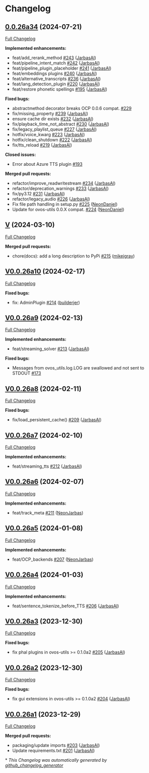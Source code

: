 # Changelog

## [0.0.26a34](https://github.com/OpenVoiceOS/ovos-plugin-manager/tree/0.0.26a34) (2024-07-21)

[Full Changelog](https://github.com/OpenVoiceOS/ovos-plugin-manager/compare/V...0.0.26a34)

**Implemented enhancements:**

- feat/add\_rerank\_method [\#243](https://github.com/OpenVoiceOS/ovos-plugin-manager/pull/243) ([JarbasAl](https://github.com/JarbasAl))
- feat/pipeline\_intent\_match [\#242](https://github.com/OpenVoiceOS/ovos-plugin-manager/pull/242) ([JarbasAl](https://github.com/JarbasAl))
- feat/pipeline\_plugin\_placeholder [\#241](https://github.com/OpenVoiceOS/ovos-plugin-manager/pull/241) ([JarbasAl](https://github.com/JarbasAl))
- feat/embeddings plugins [\#240](https://github.com/OpenVoiceOS/ovos-plugin-manager/pull/240) ([JarbasAl](https://github.com/JarbasAl))
- feat/alternative\_transcripts [\#236](https://github.com/OpenVoiceOS/ovos-plugin-manager/pull/236) ([JarbasAl](https://github.com/JarbasAl))
- feat/lang\_detection\_plugin [\#220](https://github.com/OpenVoiceOS/ovos-plugin-manager/pull/220) ([JarbasAl](https://github.com/JarbasAl))
- feat/restore phonetic spellings [\#195](https://github.com/OpenVoiceOS/ovos-plugin-manager/pull/195) ([JarbasAl](https://github.com/JarbasAl))

**Fixed bugs:**

- abstractmethod decorator breaks OCP 0.0.6 compat. [\#229](https://github.com/OpenVoiceOS/ovos-plugin-manager/issues/229)
- fix/missing\_property [\#239](https://github.com/OpenVoiceOS/ovos-plugin-manager/pull/239) ([JarbasAl](https://github.com/JarbasAl))
- ensure cache dir exists [\#232](https://github.com/OpenVoiceOS/ovos-plugin-manager/pull/232) ([JarbasAl](https://github.com/JarbasAl))
- fix/playback\_time\_not\_abstract [\#230](https://github.com/OpenVoiceOS/ovos-plugin-manager/pull/230) ([JarbasAl](https://github.com/JarbasAl))
- fix/legacy\_playlist\_queue [\#227](https://github.com/OpenVoiceOS/ovos-plugin-manager/pull/227) ([JarbasAl](https://github.com/JarbasAl))
- hotfix/voice\_kwarg [\#223](https://github.com/OpenVoiceOS/ovos-plugin-manager/pull/223) ([JarbasAl](https://github.com/JarbasAl))
- hotfix/clean\_shutdown [\#222](https://github.com/OpenVoiceOS/ovos-plugin-manager/pull/222) ([JarbasAl](https://github.com/JarbasAl))
- fix/tts\_reload [\#219](https://github.com/OpenVoiceOS/ovos-plugin-manager/pull/219) ([JarbasAl](https://github.com/JarbasAl))

**Closed issues:**

- Error about Azure TTS plugin [\#193](https://github.com/OpenVoiceOS/ovos-plugin-manager/issues/193)

**Merged pull requests:**

- refactor/improve\_readwritestream [\#234](https://github.com/OpenVoiceOS/ovos-plugin-manager/pull/234) ([JarbasAl](https://github.com/JarbasAl))
- refactor/deprecation\_warnings [\#233](https://github.com/OpenVoiceOS/ovos-plugin-manager/pull/233) ([JarbasAl](https://github.com/JarbasAl))
- fix/py3.12 [\#231](https://github.com/OpenVoiceOS/ovos-plugin-manager/pull/231) ([JarbasAl](https://github.com/JarbasAl))
- refactor/legacy\_audio [\#226](https://github.com/OpenVoiceOS/ovos-plugin-manager/pull/226) ([JarbasAl](https://github.com/JarbasAl))
- Fix file path handling in setup.py [\#225](https://github.com/OpenVoiceOS/ovos-plugin-manager/pull/225) ([NeonDaniel](https://github.com/NeonDaniel))
- Update for ovos-utils 0.0.X compat. [\#224](https://github.com/OpenVoiceOS/ovos-plugin-manager/pull/224) ([NeonDaniel](https://github.com/NeonDaniel))

## [V](https://github.com/OpenVoiceOS/ovos-plugin-manager/tree/V) (2024-03-10)

[Full Changelog](https://github.com/OpenVoiceOS/ovos-plugin-manager/compare/V0.0.26a10...V)

**Merged pull requests:**

- chore\(docs\): add a long description to PyPi [\#215](https://github.com/OpenVoiceOS/ovos-plugin-manager/pull/215) ([mikejgray](https://github.com/mikejgray))

## [V0.0.26a10](https://github.com/OpenVoiceOS/ovos-plugin-manager/tree/V0.0.26a10) (2024-02-17)

[Full Changelog](https://github.com/OpenVoiceOS/ovos-plugin-manager/compare/V0.0.26a9...V0.0.26a10)

**Fixed bugs:**

- fix: AdminPlugin [\#214](https://github.com/OpenVoiceOS/ovos-plugin-manager/pull/214) ([builderjer](https://github.com/builderjer))

## [V0.0.26a9](https://github.com/OpenVoiceOS/ovos-plugin-manager/tree/V0.0.26a9) (2024-02-13)

[Full Changelog](https://github.com/OpenVoiceOS/ovos-plugin-manager/compare/V0.0.26a8...V0.0.26a9)

**Implemented enhancements:**

- feat/streaming\_solver [\#213](https://github.com/OpenVoiceOS/ovos-plugin-manager/pull/213) ([JarbasAl](https://github.com/JarbasAl))

**Fixed bugs:**

- Messages from ovos\_utils.log.LOG are swallowed and not sent to STDOUT [\#173](https://github.com/OpenVoiceOS/ovos-plugin-manager/issues/173)

## [V0.0.26a8](https://github.com/OpenVoiceOS/ovos-plugin-manager/tree/V0.0.26a8) (2024-02-11)

[Full Changelog](https://github.com/OpenVoiceOS/ovos-plugin-manager/compare/V0.0.26a7...V0.0.26a8)

**Fixed bugs:**

- fix/load\_persistent\_cache\(\) [\#209](https://github.com/OpenVoiceOS/ovos-plugin-manager/pull/209) ([JarbasAl](https://github.com/JarbasAl))

## [V0.0.26a7](https://github.com/OpenVoiceOS/ovos-plugin-manager/tree/V0.0.26a7) (2024-02-10)

[Full Changelog](https://github.com/OpenVoiceOS/ovos-plugin-manager/compare/V0.0.26a6...V0.0.26a7)

**Implemented enhancements:**

- feat/streaming\_tts [\#212](https://github.com/OpenVoiceOS/ovos-plugin-manager/pull/212) ([JarbasAl](https://github.com/JarbasAl))

## [V0.0.26a6](https://github.com/OpenVoiceOS/ovos-plugin-manager/tree/V0.0.26a6) (2024-02-07)

[Full Changelog](https://github.com/OpenVoiceOS/ovos-plugin-manager/compare/V0.0.26a5...V0.0.26a6)

**Implemented enhancements:**

- feat/track\_meta [\#211](https://github.com/OpenVoiceOS/ovos-plugin-manager/pull/211) ([NeonJarbas](https://github.com/NeonJarbas))

## [V0.0.26a5](https://github.com/OpenVoiceOS/ovos-plugin-manager/tree/V0.0.26a5) (2024-01-08)

[Full Changelog](https://github.com/OpenVoiceOS/ovos-plugin-manager/compare/V0.0.26a4...V0.0.26a5)

**Implemented enhancements:**

- feat/OCP\_backends [\#207](https://github.com/OpenVoiceOS/ovos-plugin-manager/pull/207) ([NeonJarbas](https://github.com/NeonJarbas))

## [V0.0.26a4](https://github.com/OpenVoiceOS/ovos-plugin-manager/tree/V0.0.26a4) (2024-01-03)

[Full Changelog](https://github.com/OpenVoiceOS/ovos-plugin-manager/compare/V0.0.26a3...V0.0.26a4)

**Implemented enhancements:**

- feat/sentence\_tokenize\_before\_TTS [\#206](https://github.com/OpenVoiceOS/ovos-plugin-manager/pull/206) ([JarbasAl](https://github.com/JarbasAl))

## [V0.0.26a3](https://github.com/OpenVoiceOS/ovos-plugin-manager/tree/V0.0.26a3) (2023-12-30)

[Full Changelog](https://github.com/OpenVoiceOS/ovos-plugin-manager/compare/V0.0.26a2...V0.0.26a3)

**Fixed bugs:**

- fix phal plugins in ovos-utils \>= 0.1.0a2 [\#205](https://github.com/OpenVoiceOS/ovos-plugin-manager/pull/205) ([JarbasAl](https://github.com/JarbasAl))

## [V0.0.26a2](https://github.com/OpenVoiceOS/ovos-plugin-manager/tree/V0.0.26a2) (2023-12-30)

[Full Changelog](https://github.com/OpenVoiceOS/ovos-plugin-manager/compare/V0.0.26a1...V0.0.26a2)

**Fixed bugs:**

- fix gui extensions in ovos-utils \>= 0.1.0a2 [\#204](https://github.com/OpenVoiceOS/ovos-plugin-manager/pull/204) ([JarbasAl](https://github.com/JarbasAl))

## [V0.0.26a1](https://github.com/OpenVoiceOS/ovos-plugin-manager/tree/V0.0.26a1) (2023-12-29)

[Full Changelog](https://github.com/OpenVoiceOS/ovos-plugin-manager/compare/V0.0.25...V0.0.26a1)

**Merged pull requests:**

- packaging/update imports [\#203](https://github.com/OpenVoiceOS/ovos-plugin-manager/pull/203) ([JarbasAl](https://github.com/JarbasAl))
- Update requirements.txt [\#201](https://github.com/OpenVoiceOS/ovos-plugin-manager/pull/201) ([JarbasAl](https://github.com/JarbasAl))



\* *This Changelog was automatically generated by [github_changelog_generator](https://github.com/github-changelog-generator/github-changelog-generator)*
